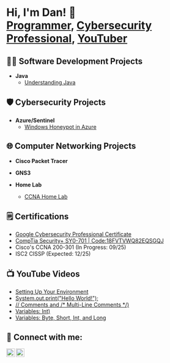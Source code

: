 <h1>Hi, I'm Dan! 👋 <br/><a href="https://github.com/danieljlepiscopo">Programmer</a>, <a href="https://www.linkedin.com/in/danieljlepiscopo/">Cybersecurity Professional</a>, <a href="https://www.youtube.com/@danieljlepiscopo">YouTuber</a></h1>

<h2>👨‍💻 Software Development Projects</h2>

- <b>Java</b>
  - [Understanding Java](https://github.com/danieljlepiscopo/Understanding-Java)

<h2>🛡️ Cybersecurity Projects</h2>

- <b>Azure/Sentinel</b>
  - [Windows Honeypot in Azure](https://github.com/danieljlepiscopo/windows-honeypot-sentinel)

<h2>🌐 Computer Networking Projects</h2>

- <b>Cisco Packet Tracer</b>

- <b>GNS3</b>

- <b>Home Lab</b>
  - [CCNA Home Lab](https://github.com/danieljlepiscopo/ccna-homelab)
 
<h2>🗒️ Certifications</h2>
  
- [Google Cybersecurity Professional Certificate](https://coursera.org/share/cfaac69d89d90a419f9dd25457f2e61c)
- [CompTia Security+ SY0-701 | Code:18FVTVWQ82EQSGQJ](https://verify.comptia.org)
- Cisco's CCNA 200-301 (In Progress: 09/25)
- ISC2 CISSP (Expected: 12/25)

<h2>📺 YouTube Videos</h2>

- [Setting Up Your Environment](https://www.youtube.com/watch?v=iBpuLrcBTmE)
- [System.out.print("Hello World!");](https://youtu.be/qM6zZGu3ELA)
- [// Comments and /* Multi-Line Comments */)](https://youtu.be/hDu0JNeghcQ)
- [Variables: Int)](https://youtu.be/ab_dbuEeKfI)
- [Variables: Byte, Short, Int, and Long](https://youtu.be/z9ZnKwen9kc)

<h2> 🤳 Connect with me:</h2>

[<img align="left" alt="JoshMadakor | YouTube" width="22px" src="https://cdn.jsdelivr.net/npm/simple-icons@v3/icons/youtube.svg" />][youtube]
[<img align="left" alt="JoshMadakor | LinkedIn" width="22px" src="https://cdn.jsdelivr.net/npm/simple-icons@v3/icons/linkedin.svg" />][linkedin]

[youtube]: https://www.linkedin.com/in/danieljlepiscopo/
[linkedin]: https://www.linkedin.com/in/danieljlepiscopo/

<!--
**danieljlepiscopo/danieljlepiscopo** is a ✨ _special_ ✨ repository because its `README.md` (this file) appears on your GitHub profile.

Here are some ideas to get you started:

- 🔭 I’m currently working on ...
- 🌱 I’m currently learning ...
- 👯 I’m looking to collaborate on ...
- 🤔 I’m looking for help with ...
- 💬 Ask me about ...
- 📫 How to reach me: ...
- 😄 Pronouns: ...
- ⚡ Fun fact: ...
-->
